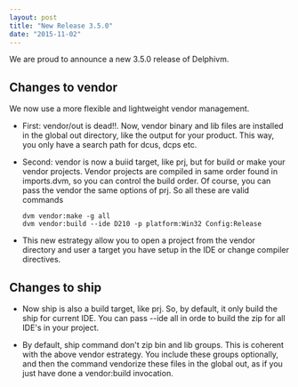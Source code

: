 ```yaml
---
layout: post
title: "New Release 3.5.0"
date: "2015-11-02"
---
```


We are proud to announce a new 3.5.0 release of Delphivm.

## Changes to vendor

We now use a more flexible and lightweight vendor management.

* First: vendor/out is dead!!. Now, vendor binary and lib files are installed in the global out directory, like the output for your product. This way, you only have a search path for dcus, dcps etc.
* Second: vendor is now a buiid target, like prj, but for build or make your vendor projects. Vendor projects are compiled in same order found in imports.dvm, so you can control the build order. Of course, you can pass the vendor the same options of prj. So all these are valid commands

      dvm vendor:make -g all
      dvm vendor:build --ide D210 -p platform:Win32 Config:Release

* This new estrategy allow you to open a project from the vendor directory and user a target you have setup in the IDE or change compiler directives.

## Changes to ship

* Now ship is also a build target, like prj. So, by default, it only build the ship for current IDE. You can pass --ide all in orde to build the zip for all IDE's in your project.

* By default, ship command don't zip bin and lib groups. This is coherent with the above vendor estrategy. You include these groups optionally, and then the command vendorize these files in the global out, as if you just have done a vendor:build invocation.
